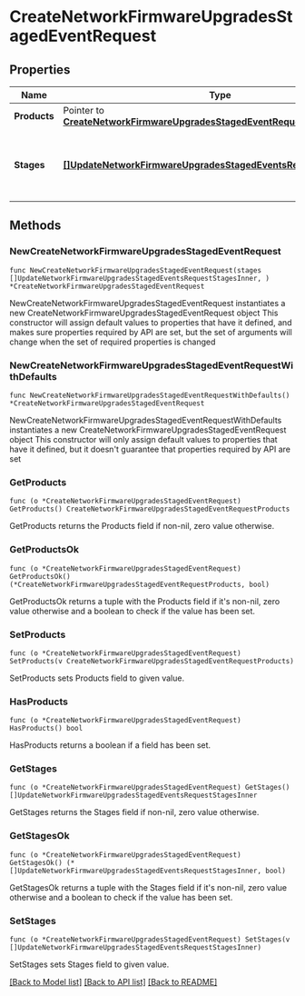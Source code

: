 # CreateNetworkFirmwareUpgradesStagedEventRequest

## Properties

Name | Type | Description | Notes
------------ | ------------- | ------------- | -------------
**Products** | Pointer to [**CreateNetworkFirmwareUpgradesStagedEventRequestProducts**](CreateNetworkFirmwareUpgradesStagedEventRequestProducts.md) |  | [optional] 
**Stages** | [**[]UpdateNetworkFirmwareUpgradesStagedEventsRequestStagesInner**](UpdateNetworkFirmwareUpgradesStagedEventsRequestStagesInner.md) | All firmware upgrade stages in the network with their start time. | 

## Methods

### NewCreateNetworkFirmwareUpgradesStagedEventRequest

`func NewCreateNetworkFirmwareUpgradesStagedEventRequest(stages []UpdateNetworkFirmwareUpgradesStagedEventsRequestStagesInner, ) *CreateNetworkFirmwareUpgradesStagedEventRequest`

NewCreateNetworkFirmwareUpgradesStagedEventRequest instantiates a new CreateNetworkFirmwareUpgradesStagedEventRequest object
This constructor will assign default values to properties that have it defined,
and makes sure properties required by API are set, but the set of arguments
will change when the set of required properties is changed

### NewCreateNetworkFirmwareUpgradesStagedEventRequestWithDefaults

`func NewCreateNetworkFirmwareUpgradesStagedEventRequestWithDefaults() *CreateNetworkFirmwareUpgradesStagedEventRequest`

NewCreateNetworkFirmwareUpgradesStagedEventRequestWithDefaults instantiates a new CreateNetworkFirmwareUpgradesStagedEventRequest object
This constructor will only assign default values to properties that have it defined,
but it doesn't guarantee that properties required by API are set

### GetProducts

`func (o *CreateNetworkFirmwareUpgradesStagedEventRequest) GetProducts() CreateNetworkFirmwareUpgradesStagedEventRequestProducts`

GetProducts returns the Products field if non-nil, zero value otherwise.

### GetProductsOk

`func (o *CreateNetworkFirmwareUpgradesStagedEventRequest) GetProductsOk() (*CreateNetworkFirmwareUpgradesStagedEventRequestProducts, bool)`

GetProductsOk returns a tuple with the Products field if it's non-nil, zero value otherwise
and a boolean to check if the value has been set.

### SetProducts

`func (o *CreateNetworkFirmwareUpgradesStagedEventRequest) SetProducts(v CreateNetworkFirmwareUpgradesStagedEventRequestProducts)`

SetProducts sets Products field to given value.

### HasProducts

`func (o *CreateNetworkFirmwareUpgradesStagedEventRequest) HasProducts() bool`

HasProducts returns a boolean if a field has been set.

### GetStages

`func (o *CreateNetworkFirmwareUpgradesStagedEventRequest) GetStages() []UpdateNetworkFirmwareUpgradesStagedEventsRequestStagesInner`

GetStages returns the Stages field if non-nil, zero value otherwise.

### GetStagesOk

`func (o *CreateNetworkFirmwareUpgradesStagedEventRequest) GetStagesOk() (*[]UpdateNetworkFirmwareUpgradesStagedEventsRequestStagesInner, bool)`

GetStagesOk returns a tuple with the Stages field if it's non-nil, zero value otherwise
and a boolean to check if the value has been set.

### SetStages

`func (o *CreateNetworkFirmwareUpgradesStagedEventRequest) SetStages(v []UpdateNetworkFirmwareUpgradesStagedEventsRequestStagesInner)`

SetStages sets Stages field to given value.



[[Back to Model list]](../README.md#documentation-for-models) [[Back to API list]](../README.md#documentation-for-api-endpoints) [[Back to README]](../README.md)


